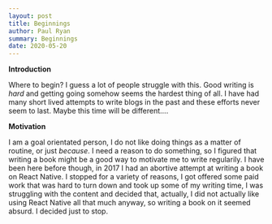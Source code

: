 ```yaml
---
layout: post
title: Beginnings
author: Paul Ryan
summary: Beginnings
date: 2020-05-20
---
```

**Introduction**

Where to begin? I guess a lot of people struggle with this.  Good writing is _hard_ and getting going somehow seems the hardest thing of all. I have had many short lived attempts to write blogs in the past and these efforts never seem to last.  Maybe this time will be different....

**Motivation**

I am a goal orientated person, I do not like doing things as a matter of routine, or just _because_. I need a reason to do something, so I figured that writing a book might be a good way to motivate me to write regularily.  I have been here before though, in 2017 I had an abortive attempt at writing a book on React Native. I stopped for a variety of reasons, I got offered some paid work that was hard to turn down and took up some of my writing time, I was struggling with the content and decided that, actually, I did not actually like using React Native all that much anyway, so writing a book on it seemed absurd.  I decided just to stop.


